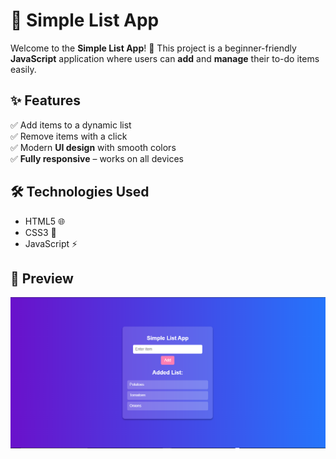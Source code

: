 # 📝 Simple List App

Welcome to the **Simple List App**! 🚀 This project is a beginner-friendly **JavaScript** application where users can **add** and **manage** their to-do items easily.  

## ✨ Features
✅ Add items to a dynamic list  
✅ Remove items with a click  
✅ Modern **UI design** with smooth colors  
✅ **Fully responsive** – works on all devices  

## 🛠️ Technologies Used
- HTML5 🌐
- CSS3 🎨
- JavaScript ⚡

## 📸 Preview
![App Screenshot](https://github.com/Ms-Irungu/simple-list-app/blob/main/Screenshot%20.png?raw=true)
